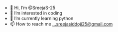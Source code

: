 - 👋 Hi, I’m @SreejaS-25
- 👀 I’m interested in coding
- 🌱 I’m currently learning python 
- 📫 How to reach me ...sreejasiddoji25@gmail.com

<!---
SreejaS-25/SreejaS-25 is a ✨ special ✨ repository because its `README.md` (this file) appears on your GitHub profile.
You can click the Preview link to take a look at your changes.
--->
